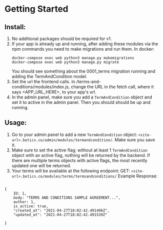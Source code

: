 
# Getting Started

## Install:

1. No additional packages should be required for v1. 
2. If your app is already up and running, after adding these modules via the npm commands you need to make migrations and run them. In docker: 
	```
	docker-compose exec web python3 manage.py makemigrations
   	docker-compose exec web python3 manage.py migrate
	```
   You should see something about the 0001_terms migration running and adding the TermAndCondition model.
3. Set the url the frontend calls. In /terms-and-conditions/modules/index.js, change the URL in the fetch call, where it says <APP_URL_HERE>, to your app's url.
4. In the admin panel, make sure you add a `TermAndCondition` object and set it to  active in the admin panel. Then you should should be up and running.


## Usage:
1. Go to your admin panel to add a new `TermAndCondition` object: `<site-url>.botics.co/admin/modules/termandcondition/`. Make sure you save it.
2. Make sure to set the active flag; without at least 1 `TermAndCondition` object with an active flag, nothing will be returned by the backend. If there are multiple terms objects with active flags, the most recently updated one will be returned.
3. Your terms will be available at the following endpoint:
GET: `<site-url>.botics.co/modules/terms/termsandconditions/`
Example Response: 
```

{
	ID: 1,
	body: "TERMS AND CONDITIONS SAMPLE AGREEMENT...",
	author: 1,
	is_active: true,
	"created_at": "2021-04-27T18:02:42.491496Z",
	"updated_at": "2021-04-27T18:02:42.491539Z"

}

```


